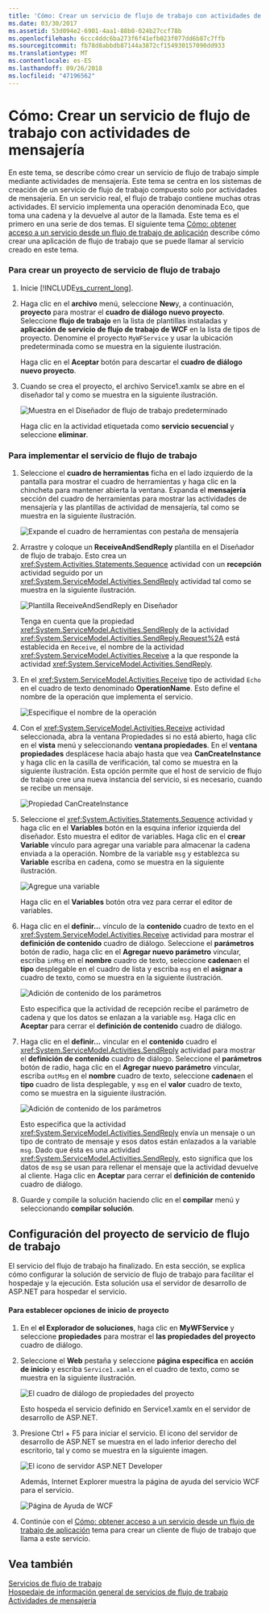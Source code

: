 ```yaml
---
title: 'Cómo: Crear un servicio de flujo de trabajo con actividades de mensajería'
ms.date: 03/30/2017
ms.assetid: 53d094e2-6901-4aa1-88b8-024b27ccf78b
ms.openlocfilehash: 6ccc4ddc6ba273f6f41efb023f077dd6b87c7ffb
ms.sourcegitcommit: fb78d8abbdb87144a3872cf154930157090dd933
ms.translationtype: MT
ms.contentlocale: es-ES
ms.lasthandoff: 09/26/2018
ms.locfileid: "47196562"
---
```

# <a name="how-to-create-a-workflow-service-with-messaging-activities"></a>Cómo: Crear un servicio de flujo de trabajo con actividades de mensajería
En este tema, se describe cómo crear un servicio de flujo de trabajo simple mediante actividades de mensajería. Este tema se centra en los sistemas de creación de un servicio de flujo de trabajo compuesto solo por actividades de mensajería. En un servicio real, el flujo de trabajo contiene muchas otras actividades. El servicio implementa una operación denominada Eco, que toma una cadena y la devuelve al autor de la llamada. Este tema es el primero en una serie de dos temas. El siguiente tema [Cómo: obtener acceso a un servicio desde un flujo de trabajo de aplicación](../../../../docs/framework/wcf/feature-details/how-to-access-a-service-from-a-workflow-application.md) describe cómo crear una aplicación de flujo de trabajo que se puede llamar al servicio creado en este tema.  
  
### <a name="to-create-a-workflow-service-project"></a>Para crear un proyecto de servicio de flujo de trabajo  
  
1.  Inicie [!INCLUDE[vs_current_long](../../../../includes/vs-current-long-md.md)].  
  
2.  Haga clic en el **archivo** menú, seleccione **New**y, a continuación, **proyecto** para mostrar el **cuadro de diálogo nuevo proyecto**. Seleccione **flujo de trabajo** en la lista de plantillas instaladas y **aplicación de servicio de flujo de trabajo de WCF** en la lista de tipos de proyecto. Denomine el proyecto `MyWFService` y usar la ubicación predeterminada como se muestra en la siguiente ilustración.  
  
     Haga clic en el **Aceptar** botón para descartar el **cuadro de diálogo nuevo proyecto**.  
  
3.  Cuando se crea el proyecto, el archivo Service1.xamlx se abre en el diseñador tal y como se muestra en la siguiente ilustración.  
  
     ![Muestra en el Diseñador de flujo de trabajo predeterminado](../../../../docs/framework/wcf/feature-details/media/defaultworkflowservice.JPG "DefaultWorkflowService")  
  
     Haga clic en la actividad etiquetada como **servicio secuencial** y seleccione **eliminar**.  
  
### <a name="to-implement-the-workflow-service"></a>Para implementar el servicio de flujo de trabajo  
  
1.  Seleccione el **cuadro de herramientas** ficha en el lado izquierdo de la pantalla para mostrar el cuadro de herramientas y haga clic en la chincheta para mantener abierta la ventana. Expanda el **mensajería** sección del cuadro de herramientas para mostrar las actividades de mensajería y las plantillas de actividad de mensajería, tal como se muestra en la siguiente ilustración.  
  
     ![Expande el cuadro de herramientas con pestaña de mensajería](../../../../docs/framework/wcf/feature-details/media/wfdesignertoolbox.JPG "WFDesignerToolbox")  
  
2.  Arrastre y coloque un **ReceiveAndSendReply** plantilla en el Diseñador de flujo de trabajo. Esto crea un <xref:System.Activities.Statements.Sequence> actividad con un **recepción** actividad seguido por un <xref:System.ServiceModel.Activities.SendReply> actividad tal como se muestra en la siguiente ilustración.  
  
     ![Plantilla ReceiveAndSendReply en Diseñador](../../../../docs/framework/wcf/feature-details/media/receiveandsendreply.JPG "ReceiveAndSendReply")  
  
     Tenga en cuenta que la propiedad <xref:System.ServiceModel.Activities.SendReply> de la actividad <xref:System.ServiceModel.Activities.SendReply.Request%2A> está establecida en `Receive`, el nombre de la actividad <xref:System.ServiceModel.Activities.Receive> a la que responde la actividad <xref:System.ServiceModel.Activities.SendReply>.  
  
3.  En el <xref:System.ServiceModel.Activities.Receive> tipo de actividad `Echo` en el cuadro de texto denominado **OperationName**. Esto define el nombre de la operación que implementa el servicio.  
  
     ![Especifique el nombre de la operación](../../../../docs/framework/wcf/feature-details/media/defineoperation.JPG "DefineOperation")  
  
4.  Con el <xref:System.ServiceModel.Activities.Receive> actividad seleccionada, abra la ventana Propiedades si no está abierto, haga clic en el **vista** menú y seleccionando **ventana propiedades**. En el **ventana propiedades** desplácese hacia abajo hasta que vea **CanCreateInstance** y haga clic en la casilla de verificación, tal como se muestra en la siguiente ilustración. Esta opción permite que el host de servicio de flujo de trabajo cree una nueva instancia del servicio, si es necesario, cuando se recibe un mensaje.  
  
     ![Propiedad CanCreateInstance](../../../../docs/framework/wcf/feature-details/media/cancreateinstance.JPG "CanCreateInstance")  
  
5.  Seleccione el <xref:System.Activities.Statements.Sequence> actividad y haga clic en el **Variables** botón en la esquina inferior izquierda del diseñador. Esto muestra el editor de variables. Haga clic en el **crear Variable** vínculo para agregar una variable para almacenar la cadena enviada a la operación. Nombre de la variable `msg` y establezca su **Variable** escriba en cadena, como se muestra en la siguiente ilustración.  
  
     ![Agregue una variable](../../../../docs/framework/wcf/feature-details/media/addvariable.JPG "AddVariable")  
  
     Haga clic en el **Variables** botón otra vez para cerrar el editor de variables.  
  
6.  Haga clic en el **definir...** vínculo de la **contenido** cuadro de texto en el <xref:System.ServiceModel.Activities.Receive> actividad para mostrar el **definición de contenido** cuadro de diálogo. Seleccione el **parámetros** botón de radio, haga clic en el **Agregar nuevo parámetro** vincular, escriba `inMsg` en el **nombre** cuadro de texto, seleccione **cadena**en el **tipo** desplegable en el cuadro de lista y escriba `msg` en el **asignar a** cuadro de texto, como se muestra en la siguiente ilustración.  
  
     ![Adición de contenido de los parámetros](../../../../docs/framework/wcf/feature-details/media/parameterscontent.jpg "ParametersContent")  
  
     Esto especifica que la actividad de recepción recibe el parámetro de cadena y que los datos se enlazan a la variable `msg`. Haga clic en **Aceptar** para cerrar el **definición de contenido** cuadro de diálogo.  
  
7.  Haga clic en el **definir...**  vincular en el **contenido** cuadro el <xref:System.ServiceModel.Activities.SendReply> actividad para mostrar el **definición de contenido** cuadro de diálogo. Seleccione el **parámetros** botón de radio, haga clic en el **Agregar nuevo parámetro** vincular, escriba `outMsg` en el **nombre** cuadro de texto, seleccione **cadena**en el **tipo** cuadro de lista desplegable, y `msg` en el **valor** cuadro de texto, como se muestra en la siguiente ilustración.  
  
     ![Adición de contenido de los parámetros](../../../../docs/framework/wcf/feature-details/media/parameterscontent2.jpg "ParametersContent2")  
  
     Esto especifica que la actividad <xref:System.ServiceModel.Activities.SendReply> envía un mensaje o un tipo de contrato de mensaje y esos datos están enlazados a la variable `msg`. Dado que ésta es una actividad <xref:System.ServiceModel.Activities.SendReply>, esto significa que los datos de `msg` se usan para rellenar el mensaje que la actividad devuelve al cliente. Haga clic en **Aceptar** para cerrar el **definición de contenido** cuadro de diálogo.  
  
8.  Guarde y compile la solución haciendo clic en el **compilar** menú y seleccionando **compilar solución**.  
  
## <a name="configure-the-workflow-service-project"></a>Configuración del proyecto de servicio de flujo de trabajo  
 El servicio del flujo de trabajo ha finalizado. En esta sección, se explica cómo configurar la solución de servicio de flujo de trabajo para facilitar el hospedaje y la ejecución. Esta solución usa el servidor de desarrollo de ASP.NET para hospedar el servicio.  
  
#### <a name="to-set-project-start-up-options"></a>Para establecer opciones de inicio de proyecto  
  
1.  En el **el Explorador de soluciones**, haga clic en **MyWFService** y seleccione **propiedades** para mostrar el **las propiedades del proyecto** cuadro de diálogo.  
  
2.  Seleccione el **Web** pestaña y seleccione **página específica** en **acción de inicio** y escriba `Service1.xamlx` en el cuadro de texto, como se muestra en la siguiente ilustración.  
  
     ![El cuadro de diálogo de propiedades del proyecto](../../../../docs/framework/wcf/feature-details/media/projectpropertiesdlg.JPG "ProjectPropertiesDlg")  
  
     Esto hospeda el servicio definido en Service1.xamlx en el servidor de desarrollo de ASP.NET.  
  
3.  Presione Ctrl + F5 para iniciar el servicio. El icono del servidor de desarrollo de ASP.NET se muestra en el lado inferior derecho del escritorio, tal y como se muestra en la siguiente imagen.  
  
     ![El icono de servidor ASP.NET Developer](../../../../docs/framework/wcf/feature-details/media/aspnetdevservericon.JPG "ASPNETDEVServerIcon")  
  
     Además, Internet Explorer muestra la página de ayuda del servicio WCF para el servicio.  
  
     ![Página de Ayuda de WCF](../../../../docs/framework/wcf/feature-details/media/wcfhelppate.JPG "WCFHelpPate")  
  
4.  Continúe con el [Cómo: obtener acceso a un servicio desde un flujo de trabajo de aplicación](../../../../docs/framework/wcf/feature-details/how-to-access-a-service-from-a-workflow-application.md) tema para crear un cliente de flujo de trabajo que llama a este servicio.  
  
## <a name="see-also"></a>Vea también  
 [Servicios de flujo de trabajo](../../../../docs/framework/wcf/feature-details/workflow-services.md)  
 [Hospedaje de información general de servicios de flujo de trabajo](../../../../docs/framework/wcf/feature-details/hosting-workflow-services-overview.md)  
 [Actividades de mensajería](../../../../docs/framework/wcf/feature-details/messaging-activities.md)
